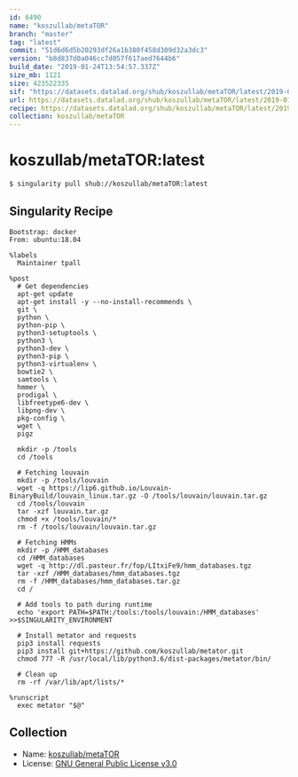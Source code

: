 ```yaml
---
id: 6490
name: "koszullab/metaTOR"
branch: "master"
tag: "latest"
commit: "51d6d6d5b20293df26a1b380f458d309d32a3dc3"
version: "b8d837d0a046cc7d057f617aed7644b6"
build_date: "2019-01-24T13:54:57.337Z"
size_mb: 1121
size: 423522335
sif: "https://datasets.datalad.org/shub/koszullab/metaTOR/latest/2019-01-24-51d6d6d5-b8d837d0/b8d837d0a046cc7d057f617aed7644b6.simg"
url: https://datasets.datalad.org/shub/koszullab/metaTOR/latest/2019-01-24-51d6d6d5-b8d837d0/
recipe: https://datasets.datalad.org/shub/koszullab/metaTOR/latest/2019-01-24-51d6d6d5-b8d837d0/Singularity
collection: koszullab/metaTOR
---
```


# koszullab/metaTOR:latest

```bash
$ singularity pull shub://koszullab/metaTOR:latest
```

## Singularity Recipe

```singularity
Bootstrap: docker
From: ubuntu:18.04

%labels
  Maintainer tpall

%post
  # Get dependencies
  apt-get update
  apt-get install -y --no-install-recommends \
  git \
  python \
  python-pip \
  python3-setuptools \
  python3 \
  python3-dev \
  python3-pip \
  python3-virtualenv \
  bowtie2 \
  samtools \
  hmmer \
  prodigal \
  libfreetype6-dev \
  libpng-dev \
  pkg-config \
  wget \
  pigz
  
  mkdir -p /tools
  cd /tools
  
  # Fetching louvain
  mkdir -p /tools/louvain
  wget -q https://lip6.github.io/Louvain-BinaryBuild/louvain_linux.tar.gz -O /tools/louvain/louvain.tar.gz
  cd /tools/louvain
  tar -xzf louvain.tar.gz
  chmod +x /tools/louvain/*
  rm -f /tools/louvain/louvain.tar.gz
  
  # Fetching HMMs
  mkdir -p /HMM_databases
  cd /HMM_databases
  wget -q http://dl.pasteur.fr/fop/LItxiFe9/hmm_databases.tgz
  tar -xzf /HMM_databases/hmm_databases.tgz
  rm -f /HMM_databases/hmm_databases.tar.gz
  cd /
  
  # Add tools to path during runtime
  echo 'export PATH=$PATH:/tools:/tools/louvain:/HMM_databases' >>$SINGULARITY_ENVIRONMENT
  
  # Install metator and requests
  pip3 install requests
  pip3 install git+https://github.com/koszullab/metator.git
  chmod 777 -R /usr/local/lib/python3.6/dist-packages/metator/bin/

  # Clean up
  rm -rf /var/lib/apt/lists/*

%runscript
  exec metator "$@"
```

## Collection

 - Name: [koszullab/metaTOR](https://github.com/koszullab/metaTOR)
 - License: [GNU General Public License v3.0](https://api.github.com/licenses/gpl-3.0)


